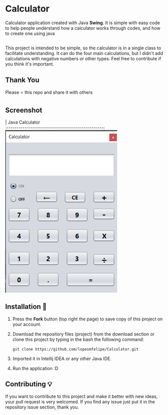 # Calculator
Calculator application created with Java **Swing**. It is simple with easy code to help people understand how a calculator works through codes, and how to create one using java
##
This project is intended to be simple, so the calculator is in a single class to facilitate understanding. It can do the four main calculations, but I didn't add calculations with negative numbers or other types. Feel free to contribute if you think it's important.

## Thank You
Please ⭐️ this repo and share it with others

## Screenshot
|                Java Calculator               
:------------------------------------------------:
 ![Calculator screenshot](calculator-java.png) 


## Installation 🔌
1. Press the **Fork** button (top right the page) to save copy of this project on your account.

2. Download the repository files (project) from the download section or clone this project by typing in the bash the following command:

       git clone https://github.com/lopesmfelipe/Calculator.git
3. Imported it in Intellij IDEA or any other Java IDE.
4. Run the application :D

## Contributing 💡
If you want to contribute to this project and make it better with new ideas, your pull request is very welcomed.
If you find any issue just put it in the repository issue section, thank you.




